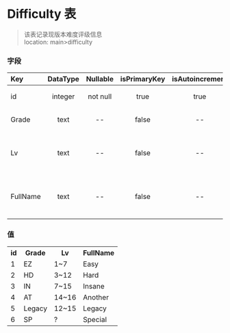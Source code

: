 # Difficulty 表
> 该表记录现版本难度评级信息 <br>
> location: main>difficulty

### 字段
| Key | DataType | Nullable | isPrimaryKey | isAutoincrement | p.s. |
|:--|:-:|:-:|:-:|:-:|:--|
| id | integer | not null | true | true | 主键 |
| Grade | text | -- | false | -- | 难度 |
| Lv | text | -- | false | -- | 定数区间 |
| FullName | text | -- | false | -- | 难度全称 |

### 值
<table><tr><th>id</th><th>Grade</th><th>Lv</th><th>FullName</th><tr><tr><td>1</td><td>EZ</td><td>1~7</td><td>Easy</td></tr><tr><td>2</td><td>HD</td><td>3~12</td><td>Hard</td></tr><tr><td>3</td><td>IN</td><td>7~15</td><td>Insane</td></tr><tr><td>4</td><td>AT</td><td>14~16</td><td>Another</td></tr><tr><td>5</td><td>Legacy</td><td>12~15</td><td>Legacy</td></tr><tr><td>6</td><td>SP</td><td>?</td><td>Special</td></tr></table>